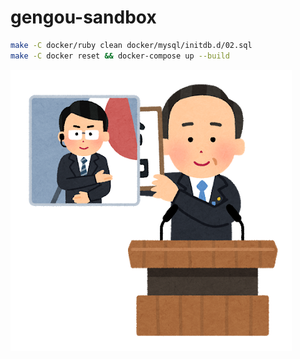 # gengou-sandbox

~~~sh
make -C docker/ruby clean docker/mysql/initdb.d/02.sql
make -C docker reset && docker-compose up --build
~~~

![gengou_syuwa.png](gengou_syuwa.png)
